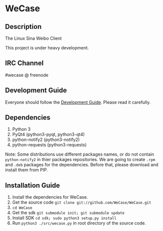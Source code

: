 WeCase
======

Description
------
The Linux Sina Weibo Client

This project is under heavy development.

IRC Channel
------
\#wecase @ freenode

Development Guide
------
Everyone should follow the [Development Guide](https://github.com/WeCase/WeCase/wiki/WeCase-%E5%BC%80%E5%8F%91%E6%8C%87%E5%8D%97). Please read it carefully.

Dependencies
-----
1. Python 3 
2. PyQt4 (python3-pyqt, python3-qt4)
3. python-notify2 (python3-notify2)
4. python-requests (python3-requests)

Note: Some distributions use different packages names, or do not contain `python-notify2` in thier packages repositories. We are going to create `.rpm` and `.deb` packages for the dependencies. Before that, please download and install them from PIP.

Installation Guide
-----
1. Install the dependencies for WeCase.
2. Get the source code `git clone git://github.com/WeCase/WeCase.git`
3. `cd WeCase`
4. Get the sdk `git submodule init; git submodule update`
5. Install SDK `cd sdk; sudo python3 setup.py install`
6. Run `python3 ./src/wecase.py` in root directory of the source code.
